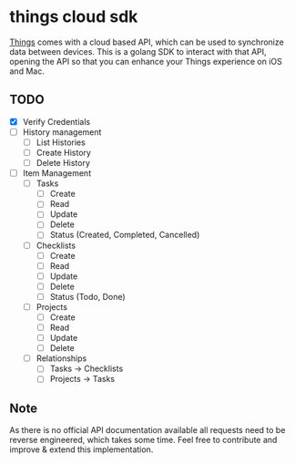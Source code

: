 # things cloud sdk

[Things](https://culturedcode.com/things/) comes with a cloud based API, which can
be used to synchronize data between devices.
This is a golang SDK to interact with that API, opening the API so that you
can enhance your Things experience on iOS and Mac.

## TODO

- [x] Verify Credentials
- [ ] History management
  - [ ] List Histories
  - [ ] Create History 
  - [ ] Delete History
- [ ] Item Management
  - [ ] Tasks
    - [ ] Create
    - [ ] Read
    - [ ] Update
    - [ ] Delete
    - [ ] Status (Created, Completed, Cancelled)
  - [ ] Checklists
    - [ ] Create
    - [ ] Read
    - [ ] Update
    - [ ] Delete
    - [ ] Status (Todo, Done)
  - [ ] Projects
    - [ ] Create
    - [ ] Read
    - [ ] Update
    - [ ] Delete
  - [ ] Relationships
    - [ ] Tasks -> Checklists
    - [ ] Projects -> Tasks

## Note

As there is no official API documentation available all requests need to be reverse engineered,
which takes some time. Feel free to contribute and improve & extend this implementation.
